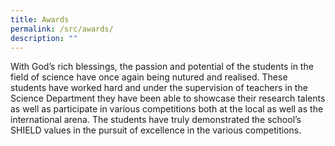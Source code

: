 ```yaml
---
title: Awards
permalink: /src/awards/
description: ""
---
```

With God’s rich blessings, the passion and potential of the students in the field of science have once again being nutured and realised. These students have worked hard and under the supervision of teachers in the Science Department they have been able to showcase their research talents as well as participate in various competitions both at the local as well as the international arena. The students have truly demonstrated the school’s SHIELD values in the pursuit of excellence in the various competitions.